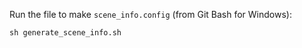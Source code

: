 Run the file to make `scene_info.config` (from Git Bash for Windows):
```
sh generate_scene_info.sh
```